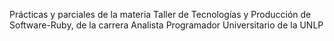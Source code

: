 Prácticas y parciales de la materia Taller de Tecnologías y Producción de Software-Ruby, de la carrera Analista Programador Universitario de la UNLP
